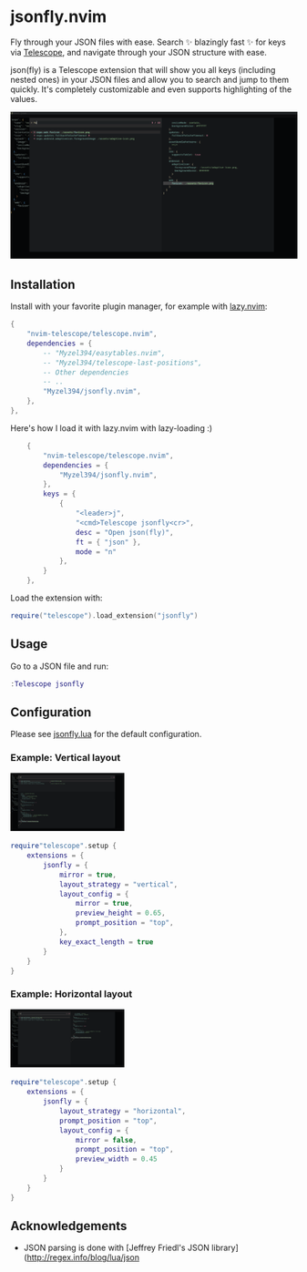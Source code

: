 # jsonfly.nvim

Fly through your JSON files with ease. 
Search ✨ blazingly fast ✨ for keys via [Telescope](https://github.com/nvim-telescope/telescope.nvim), and navigate through your JSON structure with ease.

json(fly) is a Telescope extension that will show you all keys (including nested ones) in your JSON files and allow you to search and jump to them quickly.
It's completely customizable and even supports highlighting of the values.

<img src="docs/horizontal_layout.png" width="600">

## Installation

Install with your favorite plugin manager, for example with [lazy.nvim](https://github.com/folke/lazy.nvim):

```lua
{
    "nvim-telescope/telescope.nvim",
    dependencies = {
        -- "Myzel394/easytables.nvim",
        -- "Myzel394/telescope-last-positions",
        -- Other dependencies
        -- ..
        "Myzel394/jsonfly.nvim",
    },
},
```

Here's how I load it with lazy.nvim with lazy-loading :)

```lua
    {
        "nvim-telescope/telescope.nvim",
        dependencies = {
            "Myzel394/jsonfly.nvim",
        },
        keys = {
            {
                "<leader>j",
                "<cmd>Telescope jsonfly<cr>",
                desc = "Open json(fly)",
                ft = { "json" },
                mode = "n"
            },
        }
    },
```

Load the extension with:

```lua
require("telescope").load_extension("jsonfly")
```

## Usage

Go to a JSON file and run:

```lua
:Telescope jsonfly
```

## Configuration

Please see [jsonfly.lua](https://github.com/Myzel394/jsonfly/blob/main/lua/telescope/_extensions/jsonfly.lua) for the default configuration.

### Example: Vertical layout

<img src="docs/vertical_layout.png" width="200">

```lua
require"telescope".setup {
    extensions = {
        jsonfly = {
            mirror = true,
            layout_strategy = "vertical",
            layout_config = {
                mirror = true,
                preview_height = 0.65,
                prompt_position = "top",
            },
            key_exact_length = true
        }
    }
}
```

### Example: Horizontal layout

<img src="docs/horizontal_layout.png" width="200">

```lua
require"telescope".setup {
    extensions = {
        jsonfly = {
            layout_strategy = "horizontal",
            prompt_position = "top",
            layout_config = {
                mirror = false,
                prompt_position = "top",
                preview_width = 0.45
            }
        }
    }
}
```

## Acknowledgements

- JSON parsing is done with [Jeffrey Friedl's JSON library](http://regex.info/blog/lua/json


